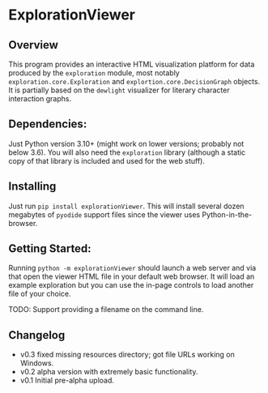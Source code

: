 # ExplorationViewer

## Overview

This program provides an interactive HTML visualization platform for data
produced by the `exploration` module, most notably
`exploration.core.Exploration` and `explortion.core.DecisionGraph`
objects. It is partially based on the `dewlight` visualizer for literary
character interaction graphs.

## Dependencies:

Just Python version 3.10+ (might work on lower versions; probably not below
3.6). You will also need the `exploration` library (although a static
copy of that library is included and used for the web stuff).

## Installing

Just run `pip install explorationViewer`. This will install several dozen
megabytes of `pyodide` support files since the viewer uses
Python-in-the-browser.

## Getting Started:

Running `python -m explorationViewer` should launch a web server and via
that open the viewer HTML file in your default web browser. It will load an
example exploration but you can use the in-page controls to load another
file of your choice.

TODO: Support providing a filename on the command line.

## Changelog

- v0.3 fixed missing resources directory; got file URLs working on Windows.
- v0.2 alpha version with extremely basic functionality.
- v0.1 Initial pre-alpha upload.
